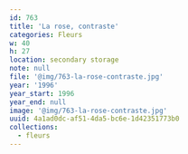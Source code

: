 ```yaml
---
id: 763
title: 'La rose, contraste'
categories: Fleurs
w: 40
h: 27
location: secondary storage
note: null
file: '@img/763-la-rose-contraste.jpg'
year: '1996'
year_start: 1996
year_end: null
image: '@img/763-la-rose-contraste.jpg'
uuid: 4a1ad0dc-af51-4da5-bc6e-1d42351773b0
collections:
  - fleurs
---
```


